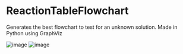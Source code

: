 ﻿# ReactionTableFlowchart
Generates the best flowchart to test for an unknown solution. Made in Python using GraphViz
 
![image](https://github.com/ethanmartin223/ReactionTableFlowchart/assets/80828278/fcd3f979-8a51-47f3-806c-66081759c010)
![image](https://github.com/ethanmartin223/ReactionTableFlowchart/assets/80828278/8e8a84d2-0f49-4278-95ca-bc71726f503f)
